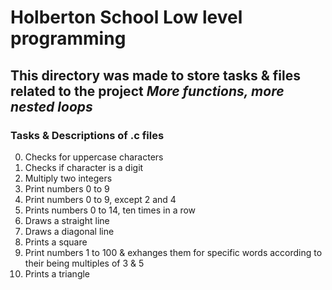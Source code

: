 # Holberton School Low level programming
## This directory was made to store tasks & files related to the project *More functions, more nested loops*
### Tasks & Descriptions of .c files
  0. Checks for uppercase characters
  1. Checks if character is a digit
  2. Multiply two integers
  3. Print numbers 0 to 9
  4. Print numbers 0 to 9, except 2 and 4
  5. Prints numbers 0 to 14, ten times in a row
  6. Draws a straight line
  7. Draws a diagonal line 
  8. Prints a square 
  9. Print numbers 1 to 100 & exhanges them for specific words according to their being multiples of 3 & 5
 10. Prints a triangle
